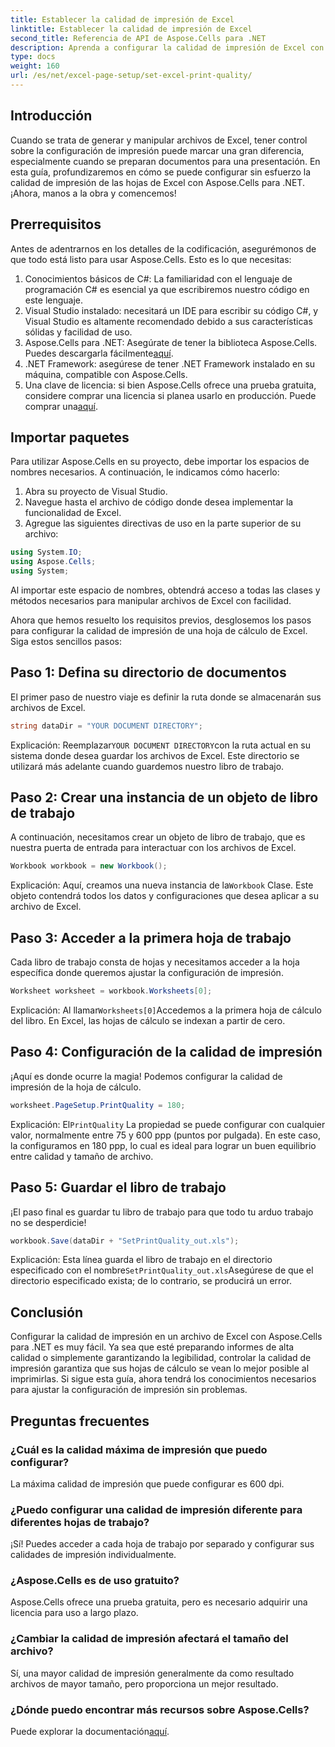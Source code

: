 ```yaml
---
title: Establecer la calidad de impresión de Excel
linktitle: Establecer la calidad de impresión de Excel
second_title: Referencia de API de Aspose.Cells para .NET
description: Aprenda a configurar la calidad de impresión de Excel con Aspose.Cells para .NET con nuestra guía paso a paso. Técnicas de codificación sencillas para obtener mejores resultados de impresión.
type: docs
weight: 160
url: /es/net/excel-page-setup/set-excel-print-quality/
---
```

## Introducción

Cuando se trata de generar y manipular archivos de Excel, tener control sobre la configuración de impresión puede marcar una gran diferencia, especialmente cuando se preparan documentos para una presentación. En esta guía, profundizaremos en cómo se puede configurar sin esfuerzo la calidad de impresión de las hojas de Excel con Aspose.Cells para .NET. ¡Ahora, manos a la obra y comencemos!

## Prerrequisitos

Antes de adentrarnos en los detalles de la codificación, asegurémonos de que todo está listo para usar Aspose.Cells. Esto es lo que necesitas:

1. Conocimientos básicos de C#: La familiaridad con el lenguaje de programación C# es esencial ya que escribiremos nuestro código en este lenguaje.
2. Visual Studio instalado: necesitará un IDE para escribir su código C#, y Visual Studio es altamente recomendado debido a sus características sólidas y facilidad de uso.
3. Aspose.Cells para .NET: Asegúrate de tener la biblioteca Aspose.Cells. Puedes descargarla fácilmente[aquí](https://releases.aspose.com/cells/net/).
4. .NET Framework: asegúrese de tener .NET Framework instalado en su máquina, compatible con Aspose.Cells.
5.  Una clave de licencia: si bien Aspose.Cells ofrece una prueba gratuita, considere comprar una licencia si planea usarlo en producción. Puede comprar una[aquí](https://purchase.aspose.com/buy).

## Importar paquetes

Para utilizar Aspose.Cells en su proyecto, debe importar los espacios de nombres necesarios. A continuación, le indicamos cómo hacerlo:

1. Abra su proyecto de Visual Studio.
2. Navegue hasta el archivo de código donde desea implementar la funcionalidad de Excel.
3. Agregue las siguientes directivas de uso en la parte superior de su archivo:

```csharp
using System.IO;
using Aspose.Cells;
using System;
```

Al importar este espacio de nombres, obtendrá acceso a todas las clases y métodos necesarios para manipular archivos de Excel con facilidad.

Ahora que hemos resuelto los requisitos previos, desglosemos los pasos para configurar la calidad de impresión de una hoja de cálculo de Excel. Siga estos sencillos pasos:

## Paso 1: Defina su directorio de documentos

El primer paso de nuestro viaje es definir la ruta donde se almacenarán sus archivos de Excel. 

```csharp
string dataDir = "YOUR DOCUMENT DIRECTORY";
```

 Explicación: Reemplazar`YOUR DOCUMENT DIRECTORY`con la ruta actual en su sistema donde desea guardar los archivos de Excel. Este directorio se utilizará más adelante cuando guardemos nuestro libro de trabajo.

## Paso 2: Crear una instancia de un objeto de libro de trabajo

A continuación, necesitamos crear un objeto de libro de trabajo, que es nuestra puerta de entrada para interactuar con los archivos de Excel.

```csharp
Workbook workbook = new Workbook();
```

 Explicación: Aquí, creamos una nueva instancia de la`Workbook` Clase. Este objeto contendrá todos los datos y configuraciones que desea aplicar a su archivo de Excel.

## Paso 3: Acceder a la primera hoja de trabajo

Cada libro de trabajo consta de hojas y necesitamos acceder a la hoja específica donde queremos ajustar la configuración de impresión.

```csharp
Worksheet worksheet = workbook.Worksheets[0];
```

 Explicación: Al llamar`Worksheets[0]`Accedemos a la primera hoja de cálculo del libro. En Excel, las hojas de cálculo se indexan a partir de cero.

## Paso 4: Configuración de la calidad de impresión

¡Aquí es donde ocurre la magia! Podemos configurar la calidad de impresión de la hoja de cálculo.

```csharp
worksheet.PageSetup.PrintQuality = 180;
```

 Explicación: El`PrintQuality` La propiedad se puede configurar con cualquier valor, normalmente entre 75 y 600 ppp (puntos por pulgada). En este caso, la configuramos en 180 ppp, lo cual es ideal para lograr un buen equilibrio entre calidad y tamaño de archivo.

## Paso 5: Guardar el libro de trabajo

¡El paso final es guardar tu libro de trabajo para que todo tu arduo trabajo no se desperdicie!

```csharp
workbook.Save(dataDir + "SetPrintQuality_out.xls");
```

 Explicación: Esta línea guarda el libro de trabajo en el directorio especificado con el nombre`SetPrintQuality_out.xls`Asegúrese de que el directorio especificado exista; de lo contrario, se producirá un error.

## Conclusión

Configurar la calidad de impresión en un archivo de Excel con Aspose.Cells para .NET es muy fácil. Ya sea que esté preparando informes de alta calidad o simplemente garantizando la legibilidad, controlar la calidad de impresión garantiza que sus hojas de cálculo se vean lo mejor posible al imprimirlas. Si sigue esta guía, ahora tendrá los conocimientos necesarios para ajustar la configuración de impresión sin problemas.

## Preguntas frecuentes

### ¿Cuál es la calidad máxima de impresión que puedo configurar?  
La máxima calidad de impresión que puede configurar es 600 dpi.

### ¿Puedo configurar una calidad de impresión diferente para diferentes hojas de trabajo?  
¡Sí! Puedes acceder a cada hoja de trabajo por separado y configurar sus calidades de impresión individualmente.

### ¿Aspose.Cells es de uso gratuito?  
Aspose.Cells ofrece una prueba gratuita, pero es necesario adquirir una licencia para uso a largo plazo.

### ¿Cambiar la calidad de impresión afectará el tamaño del archivo?  
Sí, una mayor calidad de impresión generalmente da como resultado archivos de mayor tamaño, pero proporciona un mejor resultado.

### ¿Dónde puedo encontrar más recursos sobre Aspose.Cells?  
 Puede explorar la documentación[aquí](https://reference.aspose.com/cells/net/).